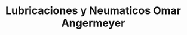 ---
title: "Lubricaciones y Neumaticos Omar Angermeyer"
url: /puerto-varas/lubricaciones-y-neumaticos-omar-angermeyer/
shop: reparación de automóviles
---